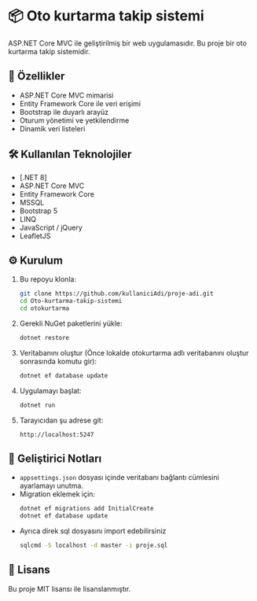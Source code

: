 # 📦 Oto kurtarma takip sistemi

ASP.NET Core MVC ile geliştirilmiş bir web uygulamasıdır. Bu proje bir oto kurtarma takip sistemidir.

## 🚀 Özellikler

- ASP.NET Core MVC mimarisi
- Entity Framework Core ile veri erişimi
- Bootstrap ile duyarlı arayüz
- Oturum yönetimi ve yetkilendirme
- Dinamik veri listeleri

## 🛠️ Kullanılan Teknolojiler

- [.NET 8]  
- ASP.NET Core MVC  
- Entity Framework Core  
- MSSQL
- Bootstrap 5  
- LINQ  
- JavaScript / jQuery  
- LeafletJS

## ⚙️ Kurulum

1. Bu repoyu klonla:
   ```bash
   git clone https://github.com/kullaniciAdi/proje-adi.git
   cd Oto-kurtarma-takip-sistemi
   cd otokurtarma
   ```

2. Gerekli NuGet paketlerini yükle:
   ```bash
   dotnet restore
   ```

3. Veritabanını oluştur (Önce lokalde otokurtarma adlı veritabanını oluştur sonrasında komutu gir):
   ```bash
   dotnet ef database update
   ```

4. Uygulamayı başlat:
   ```bash
   dotnet run
   ```

5. Tarayıcıdan şu adrese git:
   ```
   http://localhost:5247
   ```

## 🧪 Geliştirici Notları

- `appsettings.json` dosyası içinde veritabanı bağlantı cümlesini ayarlamayı unutma.
- Migration eklemek için:
  ```bash
  dotnet ef migrations add InitialCreate
  dotnet ef database update
  ```
- Ayrıca direk sql dosyasını import edebilirsiniz
   ```bash
   sqlcmd -S localhost -d master -i proje.sql
   ```

## 📄 Lisans

Bu proje MIT lisansı ile lisanslanmıştır.
